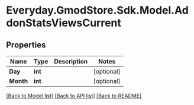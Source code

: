 # Everyday.GmodStore.Sdk.Model.AddonStatsViewsCurrent
## Properties

Name | Type | Description | Notes
------------ | ------------- | ------------- | -------------
**Day** | **int** |  | [optional] 
**Month** | **int** |  | [optional] 

[[Back to Model list]](../README.md#documentation-for-models) [[Back to API list]](../README.md#documentation-for-api-endpoints) [[Back to README]](../README.md)

